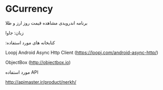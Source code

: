 # GCurrency

برنامه اندرویدی مشاهده قیمت روز ارز و طلا

زبان: جاوا

:کتابخانه های مورد استفاده

Loopj  Android Async Http Client (https://loopj.com/android-async-http/)

ObjectBox (http://objectbox.io)



مورد استفاده API

http://apimaster.ir/product/nerkh/
